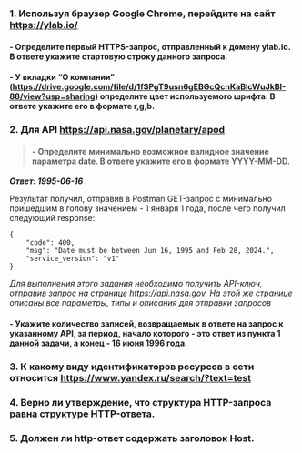 ### 1. Используя браузер Google Chrome, перейдите на сайт https://ylab.io/ 

#### - Определите первый HTTPS-запрос, отправленный к домену ylab.io. В ответе укажите стартовую строку данного запроса.

#### - У вкладки “О компании” (https://drive.google.com/file/d/1fSPgT9usn6gEBGcQcnKaBlcWuJkBI-88/view?usp=sharing) определите цвет используемого шрифта. В ответе укажите его в формате r,g,b.

### 2. Для API https://api.nasa.gov/planetary/apod

> #### - Определите минимально возможное валидное значение параметра date. В ответе укажите его в формате YYYY-MM-DD.

**_Ответ: 1995-06-16_**

Результат получил, отправив в Postman GET-запрос с минимально пришедшим в голову значением - 1 января 1 года, после чего получил следующий response: 

```
{
    "code": 400,
    "msg": "Date must be between Jun 16, 1995 and Feb 28, 2024.",
    "service_version": "v1"
}
```

_Для выполнения этого задания необходимо получить API-ключ, отправив запрос на странице https://api.nasa.gov. На этой же странице описаны все параметры, типы и описания для отправки запросов_

#### - Укажите количество записей, возвращаемых в ответе на запрос к указанному API, за период, начало которого - это ответ из пункта 1 данной задачи, а конец - 16 июня 1996 года.

### 3. К какому виду идентификаторов ресурсов в сети относится https://www.yandex.ru/search/?text=test

### 4. Верно ли утверждение, что структура HTTP-запроса равна структуре HTTP-ответа.

### 5. Должен ли http-ответ содержать заголовок Host.
